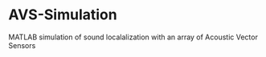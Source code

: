# AVS-Simulation
MATLAB simulation of sound localalization with an array of Acoustic Vector Sensors
